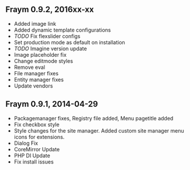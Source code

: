 Fraym 0.9.2, 2016xx-xx
----------------------
- Added image link
- Added dynamic template configurations
- *TODO* Fix flexslider configs
- Set production mode as default on installation
- *TODO* Imagine version update
- Image placeholder fix
- Change editmode styles
- Remove eval
- File manager fixes
- Entity manager fixes
- Update vendors


Fraym 0.9.1, 2014-04-29
----------------------
- Packagemanager fixes, Registry file added, Menu pagetitle added
- Fix checkbox style
- Style changes for the site manager. Added custom site manager menu icons for extensions.
- Dialog Fix
- CoreMirror Update
- PHP DI Update
- Fix install issues
